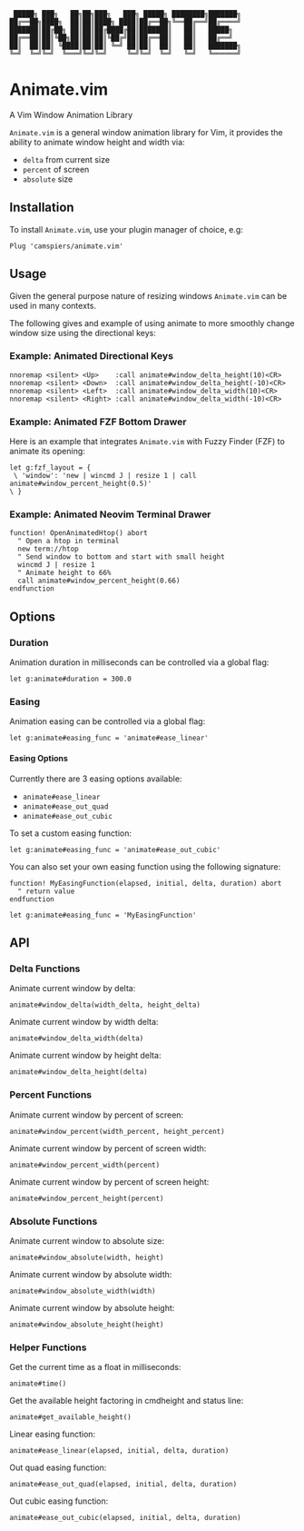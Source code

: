```
 █████╗ ███╗   ██╗██╗███╗   ███╗ █████╗ ████████╗███████╗
██╔══██╗████╗  ██║██║████╗ ████║██╔══██╗╚══██╔══╝██╔════╝
███████║██╔██╗ ██║██║██╔████╔██║███████║   ██║   █████╗  
██╔══██║██║╚██╗██║██║██║╚██╔╝██║██╔══██║   ██║   ██╔══╝  
██║  ██║██║ ╚████║██║██║ ╚═╝ ██║██║  ██║   ██║   ███████╗
╚═╝  ╚═╝╚═╝  ╚═══╝╚═╝╚═╝     ╚═╝╚═╝  ╚═╝   ╚═╝   ╚══════╝
```

# Animate.vim

A Vim Window Animation Library

`Animate.vim` is a general window animation library for Vim, it provides the ability
to animate window height and width via:

- `delta` from current size
- `percent` of screen
- `absolute` size

## Installation

To install `Animate.vim`, use your plugin manager of choice, e.g:

```
Plug 'camspiers/animate.vim'
```

## Usage

Given the general purpose nature of resizing windows `Animate.vim` can be used in many contexts.

The following gives and example of using animate to more smoothly change window size using the directional keys:

### Example: Animated Directional Keys

```
nnoremap <silent> <Up>    :call animate#window_delta_height(10)<CR>
nnoremap <silent> <Down>  :call animate#window_delta_height(-10)<CR>
nnoremap <silent> <Left>  :call animate#window_delta_width(10)<CR>
nnoremap <silent> <Right> :call animate#window_delta_width(-10)<CR>
```

### Example: Animated FZF Bottom Drawer

Here is an example that integrates `Animate.vim` with Fuzzy Finder (FZF) to animate its opening:

```
let g:fzf_layout = {
 \ 'window': 'new | wincmd J | resize 1 | call animate#window_percent_height(0.5)'
\ }
```

### Example: Animated Neovim Terminal Drawer

```
function! OpenAnimatedHtop() abort
  " Open a htop in terminal
  new term://htop
  " Send window to bottom and start with small height
  wincmd J | resize 1
  " Animate height to 66%
  call animate#window_percent_height(0.66)
endfunction
```

## Options

### Duration

Animation duration in milliseconds can be controlled via a global flag:

```
let g:animate#duration = 300.0
```

### Easing

Animation easing can be controlled via a global flag:

```
let g:animate#easing_func = 'animate#ease_linear'
```

#### Easing Options

Currently there are 3 easing options available:

- `animate#ease_linear`
- `animate#ease_out_quad`
- `animate#ease_out_cubic`

To set a custom easing function:

```
let g:animate#easing_func = 'animate#ease_out_cubic'
```

You can also set your own easing function using the following signature:

```
function! MyEasingFunction(elapsed, initial, delta, duration) abort
  " return value
endfunction

let g:animate#easing_func = 'MyEasingFunction'
```

## API

### Delta Functions

Animate current window by delta:

```
animate#window_delta(width_delta, height_delta)
```

Animate current window by width delta:

```
animate#window_delta_width(delta)
```

Animate current window by height delta:

```
animate#window_delta_height(delta)
```

### Percent Functions

Animate current window by percent of screen:

```
animate#window_percent(width_percent, height_percent)
```

Animate current window by percent of screen width:

```
animate#window_percent_width(percent)
```

Animate current window by percent of screen height:

```
animate#window_percent_height(percent)
```

### Absolute Functions

Animate current window to absolute size:

```
animate#window_absolute(width, height)
```

Animate current window by absolute width:

```
animate#window_absolute_width(width)
```

Animate current window by absolute height:

```
animate#window_absolute_height(height)
```

### Helper Functions

Get the current time as a float in milliseconds:

```
animate#time()
```

Get the available height factoring in cmdheight and status line:

```
animate#get_available_height()
```

Linear easing function:

```
animate#ease_linear(elapsed, initial, delta, duration)
```

Out quad easing function:

```
animate#ease_out_quad(elapsed, initial, delta, duration)
```

Out cubic easing function:

```
animate#ease_out_cubic(elapsed, initial, delta, duration)
```
